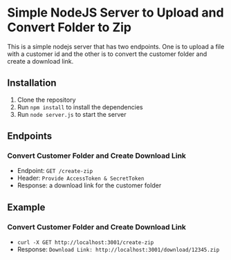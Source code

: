 # Simple NodeJS Server to Upload and Convert Folder to Zip

This is a simple nodejs server that has two endpoints. One is to upload a file with a customer id and the other is to convert the customer folder and create a download link.

## Installation

1. Clone the repository
2. Run `npm install` to install the dependencies
3. Run `node server.js` to start the server

## Endpoints


### Convert Customer Folder and Create Download Link

* Endpoint: `GET /create-zip`
* Header: `Provide AccessToken & SecretToken`
* Response: a download link for the customer folder

## Example

### Convert Customer Folder and Create Download Link

* `curl -X GET http://localhost:3001/create-zip`
* Response: `Download Link: http://localhost:3001/download/12345.zip`